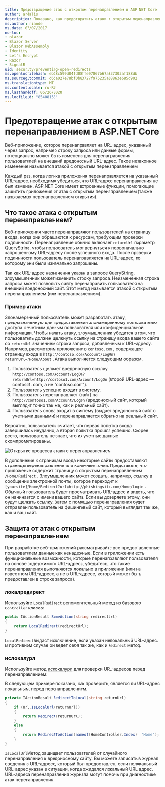 ```yaml
---
title: Предотвращение атак с открытым перенаправлением в ASP.NET Core
author: ardalis
description: Показано, как предотвратить атаки с открытым перенаправлением для ASP.NET Core приложения.
ms.author: riande
ms.date: 07/07/2017
no-loc:
- Blazor
- Blazor Server
- Blazor WebAssembly
- Identity
- Let's Encrypt
- Razor
- SignalR
uid: security/preventing-open-redirects
ms.openlocfilehash: eb18c599d84fd08ffe97867b67a837303af188db
ms.sourcegitcommit: d65a027e78bf0b83727f975235a18863e685d902
ms.translationtype: MT
ms.contentlocale: ru-RU
ms.lasthandoff: 06/26/2020
ms.locfileid: "85408153"
---
```

# <a name="prevent-open-redirect-attacks-in-aspnet-core"></a>Предотвращение атак с открытым перенаправлением в ASP.NET Core

Веб-приложение, которое перенаправляет на URL-адрес, указанный через запрос, например строку запроса или данные формы, потенциально может быть изменено для перенаправления пользователей на внешний вредоносный URL-адрес. Такое незаконное изменение называется атакой с открытым перенаправлением.

Каждый раз, когда логика приложения перенаправляется на указанный URL-адрес, необходимо убедиться, что URL-адрес перенаправления не был изменен. ASP.NET Core имеет встроенные функции, помогающие защитить приложения от атак с открытым перенаправлением (также называемых перенаправлением открытия).

## <a name="what-is-an-open-redirect-attack"></a>Что такое атака с открытым перенаправлением?

Веб-приложения часто перенаправляют пользователей на страницу входа, когда они обращаются к ресурсам, требующим проверки подлинности. Перенаправление обычно включает `returnUrl` параметр QueryString, чтобы пользователь мог вернуться к первоначально запрошенному URL-адресу после успешного входа. После проверки подлинности пользователь перенаправляется на URL-адрес, по которому они были изначально запрошены.

Так как URL-адрес назначения указан в запросе QueryString, злоумышленник может изменить строку запроса. Неизмененная строка запроса может позволить сайту перенаправить пользователя на внешний вредоносный сайт. Этот метод называется атакой с открытым перенаправлением (или перенаправлением).

### <a name="an-example-attack"></a>Пример атаки

Злонамеренный пользователь может разработать атаку, предназначенную для предоставления злонамеренному пользователю доступа к учетным данным пользователя или конфиденциальной информации. Чтобы начать атаку, злоумышленник убедится в том, что пользователь должен щелкнуть ссылку на страницу входа вашего сайта со `returnUrl` значением строки запроса, добавленным к URL-адресу. Например, рассмотрим приложение в `contoso.com` , содержащее страницу входа в `http://contoso.com/Account/LogOn?returnUrl=/Home/About` . Атака выполняется следующим образом.

1. Пользователь щелкает вредоносную ссылку `http://contoso.com/Account/LogOn?returnUrl=http://contoso1.com/Account/LogOn` (второй URL-адрес — contoso**1**. com, а не "contoso.com").
2. Пользователь успешно входит в систему.
3. Пользователь перенаправляет (сайт) на `http://contoso1.com/Account/LogOn` (вредоносный сайт, который выглядит точно так же, как и реальный сайт).
4. Пользователь снова входит в систему (выдает вредоносный сайт с учетными данными) и перенаправляется обратно на реальный сайт.

Вероятно, пользователь считает, что первая попытка входа завершилась неудачно, а вторая попытка прошла успешно. Скорее всего, пользователь не знает, что их учетные данные скомпрометированы.

![Открытие процесса атаки с перенаправлением](preventing-open-redirects/_static/open-redirection-attack-process.png)

В дополнение к страницам входа некоторые сайты предоставляют страницы перенаправления или конечные точки. Представьте, что приложение содержит страницу с открытым перенаправлением `/Home/Redirect` . Злоумышленник может создать, например, ссылку в сообщении электронной почты, которое переходит к `[yoursite]/Home/Redirect?url=http://phishingsite.com/Home/Login` . Обычный пользователь будет просматривать URL-адрес и видеть, что он начинается с имени вашего сайта. Если вы доверяете этому, они будут щелкать ссылку. Затем с помощью перенаправления будет отправлен пользователь на фишинговый сайт, который выглядит так же, как и ваш сайт.

## <a name="protecting-against-open-redirect-attacks"></a>Защита от атак с открытым перенаправлением

При разработке веб-приложений рассматривайте все предоставленные пользователем данные как ненадежные. Если в приложении есть функциональные возможности, которые перенаправляют пользователя на основе содержимого URL-адреса, убедитесь, что такие перенаправления выполняются локально в приложении (или на известном URL-адресе, а не в URL-адресе, который может быть предоставлен в строке запроса).

### <a name="localredirect"></a>локалредирект

Используйте `LocalRedirect` вспомогательный метод из базового `Controller` класса:

```csharp
public IActionResult SomeAction(string redirectUrl)
{
    return LocalRedirect(redirectUrl);
}
```

`LocalRedirect`выдаст исключение, если указан нелокальный URL-адрес. В противном случае он ведет себя так же, как и `Redirect` метод.

### <a name="islocalurl"></a>ислокалурл

Используйте метод [ислокалурл](/dotnet/api/Microsoft.AspNetCore.Mvc.IUrlHelper.islocalurl#Microsoft_AspNetCore_Mvc_IUrlHelper_IsLocalUrl_System_String_) для проверки URL-адресов перед перенаправлением:

В следующем примере показано, как проверить, является ли URL-адрес локальным, перед перенаправлением.

```csharp
private IActionResult RedirectToLocal(string returnUrl)
{
    if (Url.IsLocalUrl(returnUrl))
    {
        return Redirect(returnUrl);
    }
    else
    {
        return RedirectToAction(nameof(HomeController.Index), "Home");
    }
}
```

`IsLocalUrl`Метод защищает пользователей от случайного перенаправления к вредоносному сайту. Вы можете записать в журнал сведения о URL-адресе, который был предоставлен, если нелокальный URL-адрес указан в ситуации, когда ожидался локальный URL-адрес. URL-адреса перенаправления журнала могут помочь при диагностике атак перенаправления.

